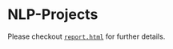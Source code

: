# NLP-Projects
Please checkout [`report.html`](https://github.com/sekhar989/NLP-Projects/blob/main/report.html) for further details.
